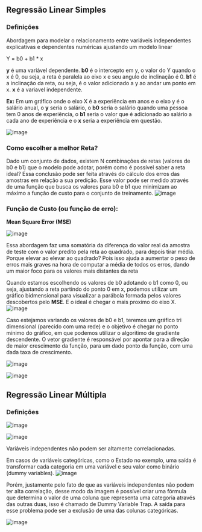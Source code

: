 ## Regressão Linear Simples

### Definições
Abordagem para modelar o relacionamento entre variáveis independentes explicativas e dependentes numéricas ajustando um modelo linear

Y = b0 + b1 * x

**y** é uma variável dependente.
**b0** é o intercepto em y, o valor do Y quando o x é 0, ou seja, a reta é paralela ao eixo x e seu angulo de inclinação é 0.
**b1** é a inclinação da reta, ou seja, é o valor adicionado a y ao andar um ponto em x.
**x** é a variavel independente.

**Ex:** Em um gráfico onde o eixo X é a experiência em anos e o eixo y é o salário anual, o **y** seria o salário, o **b0** seria o salário quando uma
pessoa tem 0 anos de experiência, o **b1** seria o valor que é adicionado ao salário a cada ano de experiência e o **x** seria a experiência em questão.

![image](https://user-images.githubusercontent.com/22582744/122484294-b1d75000-cfaa-11eb-87b0-84dedea4077e.png)

### Como escolher a melhor Reta?
Dado um conjunto de dados, existem N combinações de retas (valores de b0 e b1) que o modelo pode adotar, porém como é possível saber a reta ideal?
Essa conclusão pode ser feita através do cálculo dos erros das amostras em relação a sua predição. Esse valor pode ser medido através de uma função que busca os
valores para b0 e b1 que minimizam ao máximo a função de custo para o conjunto de treinamento.
![image](https://user-images.githubusercontent.com/22582744/122484395-e5b27580-cfaa-11eb-8d90-e1da5b423dd3.png)

### Função de Custo (ou função de erro):

**Mean Square Error (MSE)** 

![image](https://user-images.githubusercontent.com/22582744/122484445-024ead80-cfab-11eb-9ee4-6eeafacfd6ce.png)

Essa abordagem faz uma somatória da diferença do valor real da amostra de teste com o valor predito pela reta ao quadrado, para depois tirar média. 
Porque elevar ao elevar ao quadrado? Pois isso ajuda a aumentar o peso de erros mais graves na hora de computar a média de todos os erros, dando um maior foco para 
os valores mais distantes da reta

Quando estamos escolhendo os valores de b0 adotando o b1 como 0, ou seja, ajustando a reta partindo do ponto 0 em x, podemos utilizar um gráfico bidmensional para 
visualizar a parábola formada pelos valores descobertos pelo **MSE**. E o ideal é chegar o mais proximo do eixo X.
![image](https://user-images.githubusercontent.com/22582744/122484507-1c888b80-cfab-11eb-8c97-0ecaab899e68.png)


Caso estejamos variando os valores de b0 e b1, teremos um gráfico tri dimensional (parecido com uma rede) e o objetivo é chegar no ponto mínimo do gráfico, em que podemos utilizar
o algoritimo de gradiente descendente. O vetor gradiente é responsável por apontar para a direção de maior crescimento da função, para um dado ponto da função, com uma dada taxa de crescimento.

![image](https://user-images.githubusercontent.com/22582744/122484542-30cc8880-cfab-11eb-9d06-c0780f6fba23.png)



![image](https://user-images.githubusercontent.com/22582744/122485160-a08f4300-cfac-11eb-8113-07cd540db9ea.png)


## Regressão Linear Múltipla

### Definições

![image](https://user-images.githubusercontent.com/22582744/122492080-80b34b80-cfbb-11eb-8c44-c51308e8e39c.png)

![image](https://user-images.githubusercontent.com/22582744/122492111-8f016780-cfbb-11eb-9ec9-12b5d361811f.png)

Variáveis independentes não podem ser altamente correlacionadas.

Em casos de variáveis categóricas, como o Estado no exemplo, uma saída é transformar cada categoria em uma variável e seu valor como binário (dummy variables).
![image](https://user-images.githubusercontent.com/22582744/122492227-c243f680-cfbb-11eb-9d6d-4f510fc301ed.png)

Porém, justamente pelo fato de que as variáveis independentes não podem ter alta correlação, desse modo da imagem é possível criar uma fórmula que determina o valor de 
uma coluna que representa uma categoria através das outras duas, isso é chamado de Dummy Variable Trap. A saída para esse problema pode ser a exclusão de uma das colunas categóricas.

![image](https://user-images.githubusercontent.com/22582744/122492384-0afbaf80-cfbc-11eb-8310-c8024aa75b52.png)

